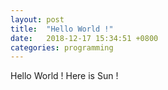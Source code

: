 ```yaml
---
layout: post
title:  "Hello World !"
date:   2018-12-17 15:34:51 +0800
categories: programming
---
```

Hello World ! Here is Sun !
